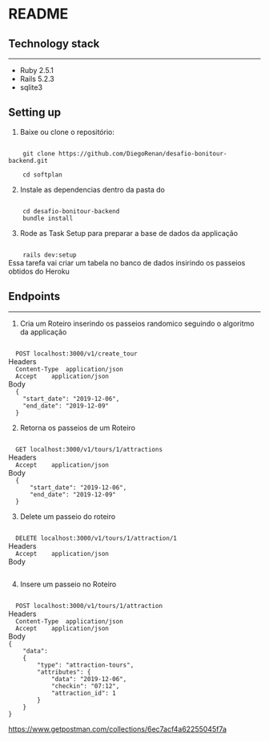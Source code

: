# README

<h2>Technology stack</h2>
<hr></hr>

<ul>
    <li>Ruby 2.5.1</li>
    <li>Rails 5.2.3</li>
    <li>sqlite3</li>
</ul>

<h2>Setting up</h2>

1. Baixe ou clone o repositório:
<code>
    git clone https://github.com/DiegoRenan/desafio-bonitour-backend.git <br />
    cd softplan
</code>

2. Instale as dependencias dentro da pasta do 
<code>
    cd desafio-bonitour-backend
    bundle install
</code>

3. Rode as Task Setup para preparar a base de dados da applicação 
<code>
    rails dev:setup
</code>
 Essa tarefa vai criar um tabela no banco de dados insirindo os passeios obtidos do Heroku


<h2>Endpoints</h2>
<hr></hr>

1. Cria um Roteiro inserindo os passeios randomico seguindo o algoritmo da applicação 
<code>
  POST localhost:3000/v1/create_tour
</code>
Headers
<code>
  Content-Type	application/json
  Accept	application/json
</code>
Body
<code>
  {
    "start_date": "2019-12-06",
    "end_date": "2019-12-09"
  }
</code>

2. Retorna os passeios de um Roteiro 
<code>
  GET localhost:3000/v1/tours/1/attractions
</code>
Headers
<code>
  Accept	application/json
</code>
Body
<code>
  {
	  "start_date": "2019-12-06",
	  "end_date": "2019-12-09"
  }
</code>

3. Delete um passeio do roteiro 
<code>
  DELETE localhost:3000/v1/tours/1/attraction/1
</code>
Headers
<code>
  Accept	application/json
</code>
Body
<code>

</code>

4. Insere um passeio no Roteiro
<code>
  POST localhost:3000/v1/tours/1/attraction
</code>
Headers
<code>
  Content-Type	application/json
  Accept	application/json
</code>
Body
<code>
{
    "data": 
    {
        "type": "attraction-tours",
        "attributes": {
            "data": "2019-12-06",
            "checkin": "07:12",
            "attraction_id": 1
        }
    }
}
</code>


https://www.getpostman.com/collections/6ec7acf4a62255045f7a
